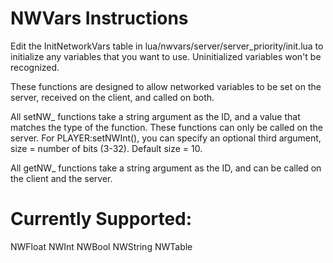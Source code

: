 # NWVars Instructions

Edit the InitNetworkVars table in lua/nwvars/server/server_priority/init.lua to initialize any variables that you want to use.
Uninitialized variables won't be recognized.

These functions are designed to allow networked variables to be set on the server, received on the client, and called on both.

All setNW_ functions take a string argument as the ID, and a value that matches the type of the function. These functions can only be called on the server.
For PLAYER:setNWInt(), you can specify an optional third argument, size = number of bits (3-32). Default size = 10.

All getNW_ functions take a string argument as the ID, and can be called on the client and the server.

# Currently Supported:
NWFloat
NWInt
NWBool
NWString
NWTable
